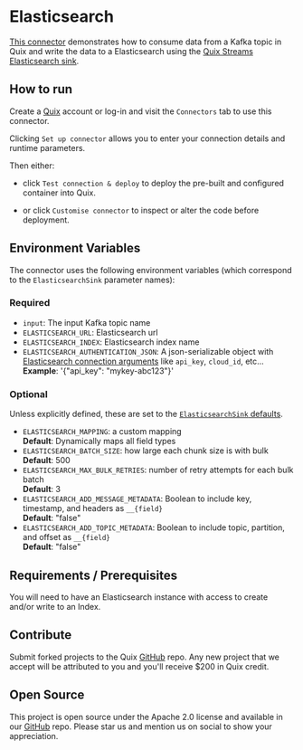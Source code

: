 # Elasticsearch

[This connector](https://github.com/quixio/quix-samples/tree/main/python/destinations/elasticsearch) 
demonstrates how to consume data from a Kafka topic in Quix and write the data to a 
Elasticsearch using the [Quix Streams Elasticsearch sink](https://quix.io/docs/quix-streams/connectors/sinks/mongodb-sink.html).

## How to run

Create a [Quix](https://portal.platform.quix.io/signup?xlink=github) account or log-in and visit the `Connectors` tab to use this connector.

Clicking `Set up connector` allows you to enter your connection details and runtime parameters.

Then either: 
* click `Test connection & deploy` to deploy the pre-built and configured container into Quix. 

* or click `Customise connector` to inspect or alter the code before deployment.

## Environment Variables

The connector uses the following environment variables (which correspond to the 
`ElasticsearchSink` parameter names):

### Required
- `input`: The input Kafka topic name
- `ELASTICSEARCH_URL`: Elasticsearch url
- `ELASTICSEARCH_INDEX`: Elasticsearch index name
- `ELASTICSEARCH_AUTHENTICATION_JSON`: A json-serializable object with [Elasticsearch connection arguments](https://www.elastic.co/guide/en/elasticsearch/client/python-api/current/connecting.html)
  like `api_key`, `cloud_id`, etc...  
    **Example**: '{"api_key": "mykey-abc123"}'

### Optional
Unless explicitly defined, these are set to the [`ElasticsearchSink` defaults](https://quix.io/docs/quix-streams/connectors/sinks/elasticsearch-sink.html#configuration-options).
- `ELASTICSEARCH_MAPPING`: a custom mapping  
    **Default**: Dynamically maps all field types
- `ELASTICSEARCH_BATCH_SIZE`: how large each chunk size is with bulk  
    **Default**: 500
- `ELASTICSEARCH_MAX_BULK_RETRIES`: number of retry attempts for each bulk batch  
    **Default**: 3
- `ELASTICSEARCH_ADD_MESSAGE_METADATA`: Boolean to include key, timestamp, and headers as `__{field}`    
    **Default**: "false"
- `ELASTICSEARCH_ADD_TOPIC_METADATA`: Boolean to include topic, partition, and offset as `__{field}`    
    **Default**: "false"


## Requirements / Prerequisites

You will need to have an Elasticsearch instance with access to create and/or write to an Index.

## Contribute

Submit forked projects to the Quix [GitHub](https://github.com/quixio/quix-samples) repo. Any new project that we accept will be attributed to you and you'll receive $200 in Quix credit.

## Open Source

This project is open source under the Apache 2.0 license and available in our [GitHub](https://github.com/quixio/quix-samples) repo. Please star us and mention us on social to show your appreciation.

